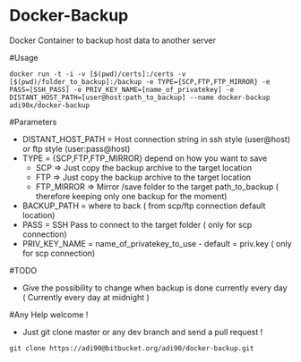 # Docker-Backup
Docker Container to backup host data to another server

#Usage

```
docker run -t -i -v [$(pwd)/certs]:/certs -v [$(pwd)/folder_to_backup]:/backup -e TYPE={SCP,FTP,FTP_MIRROR} -e PASS=[SSH_PASS] -e PRIV_KEY_NAME=[name_of_privatekey] -e DISTANT_HOST_PATH=[user@host:path_to_backup] --name docker-backup adi90x/docker-backup
```
#Parameters

* DISTANT_HOST_PATH = Host connection string in ssh style (user@host) or ftp style (user:pass@host)
* TYPE = {SCP,FTP,FTP_MIRROR} depend on how you want to save 
    * SCP => Just copy the backup archive to the target location
    * FTP => Just copy the backup archive to the target location
    * FTP_MIRROR => Mirror /save folder to the target path_to_backup ( therefore keeping only one backup for the moment)
* BACKUP_PATH = where to back ( from scp/ftp connection default location)
* PASS = SSH Pass to connect to the target folder ( only for scp connection)
* PRIV_KEY_NAME = name_of_privatekey_to_use - default = priv.key ( only for scp connection)

#TODO
* Give the possibility to change when backup is done currently every day ( Currently every day at midnight )

#Any Help welcome ! 
* Just git clone master or any dev branch and send a pull request !
````
git clone https://adi90@bitbucket.org/adi90/docker-backup.git
````